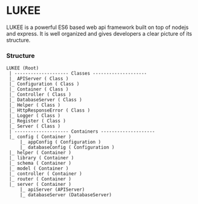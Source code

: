 # LUKEE
LUKEE is a powerful ES6 based web api framework built on top of nodejs and express. It is well organized and gives developers a clear picture of its structure.

### Structure
```
LUKEE (Root)
 | -------------------- Classes --------------------
 |_ APIServer ( Class )
 |_ Configuration ( Class )
 |_ Container ( Class )
 |_ Controller ( Class )
 |_ DatabaseServer ( Class )
 |_ Helper ( Class )
 |_ HttpResponseError ( Class )
 |_ Logger ( Class )
 |_ Register ( Class )
 |_ Server ( Class )
 | -------------------- Containers --------------------
 |_ config ( Container )
     |_ appConfig ( Configuration )
     |_ databaseConfig ( Configuration )
 |_ helper ( Container )
 |_ library ( Container )
 |_ schema ( Container )
 |_ model ( Container )
 |_ controller ( Container )
 |_ router ( Container )
 |_ server ( Container )
     |_ apiServer (APIServer)
     |_ databaseServer (DatabaseServer)
 ```
